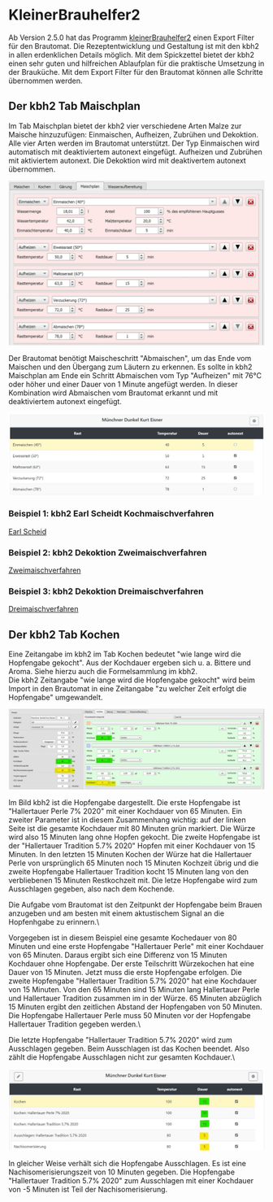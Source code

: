 # KleinerBrauhelfer2

Ab Version 2.5.0 hat das Programm [kleinerBrauhelfer2](https://github.com/kleiner-brauhelfer/kleiner-brauhelfer-2) einen Export Filter für den Brautomat. Die Rezeptentwicklung und Gestaltung ist mit den kbh2 in allen erdenklichen Details möglich. Mit dem Spickzettel bietet der kbh2 einen sehr guten und hilfreichen Ablaufplan für die praktische Umsetzung in der Brauküche. Mit dem Export Filter für den Brautomat können alle Schritte übernommen werden.

## Der kbh2 Tab Maischplan

Im Tab Maischplan bietet der kbh2 vier verschiedene Arten Malze zur Maische hinzuzufügen: Einmaischen, Aufheizen, Zubrühen und Dekoktion. Alle vier Arten werden im Brautomat unterstützt. Der Typ Einmaischen wird automatisch mit deaktiviertem autonext eingefügt. Aufheizen und Zubrühen mit aktiviertem autonext. Die Dekoktion wird mit deaktivertem autonext übernommen.

![Kochen](/docs/img/kbh2-maischplan.jpg)

 Der Brautomat benötigt Maischeschritt "Abmaischen", um das Ende vom Maischen und den Übergang zum Läutern zu erkennen. Es sollte in kbh2 Maischplan am Ende ein Schritt Abmaischen vom Typ "Aufheizen" mit 76°C oder höher und einer Dauer von 1 Minute angefügt werden. In dieser Kombination wird Abmaischen vom Brautomat erkannt und mit deaktiviertem autonext eingefügt.

![Kochen](/docs/img/kbh2-maischplan2.jpg)

### Beispiel 1: kbh2 Earl Scheidt Kochmaischverfahren

[Earl Scheid](http://hb-tauschboerse.bplaced.net/Neues_Maischverfahren.htm)

### Beispiel 2: kbh2 Dekoktion Zweimaischverfahren

[Zweimaischverfahren](https://hobbybrauer.de/forum/wiki/doku.php/maischen)

### Beispiel 3: kbh2 Dekoktion Dreimaischverfahren

[Dreimaischverfahren](https://hobbybrauer.de/forum/wiki/doku.php/maischen)

## Der kbh2 Tab Kochen

Eine Zeitangabe im kbh2 im Tab Kochen bedeutet "wie lange wird die Hopfengabe gekocht". Aus der Kochdauer ergeben sich u. a. Bittere und Aroma. Siehe hierzu auch die Formelsammlung im kbh2.\
Die kbh2 Zeitangabe "wie lange wird die Hopfengabe gekocht" wird beim Import in den Brautomat in eine Zeitangabe "zu welcher Zeit erfolgt die Hopfengabe" umgewandelt.

![Kochen](/docs/img/hopfen.jpg)

Im Bild kbh2 ist die Hopfengabe dargestellt. Die erste Hopfengabe ist "Hallertauer Perle 7% 2020" mit einer Kochdauer von 65 Minuten. Ein zweiter Parameter ist in diesem Zusammenhang wichtig: auf der linken Seite ist die gesamte Kochdauer mit 80 Minuten grün markiert. Die Würze wird also 15 Minuten lang ohne Hopfen gekocht. Die zweite Hopfengabe ist der "Hallertauer Tradition 5.7% 2020" Hopfen mit einer Kochdauer von 15 Minuten. In den letzten 15 Minuten Kochen der Würze hat die Hallertauer Perle von ursprünglich 65 Minuten noch 15 Minuten Kochzeit übrig und die zweite Hopfengabe Hallertauer Tradition kocht 15 Minuten lang von den verbliebenen 15 Minuten Restkochzeit mit. Die letze Hopfengabe wird zum Ausschlagen gegeben, also nach dem Kochende.

Die Aufgabe vom Brautomat ist den Zeitpunkt der Hopfengabe beim Brauen anzugeben und am besten mit einem aktustischem Signal an die Hopfenhgabe zu erinnern.\

Vorgegeben ist in diesem Beispiel eine gesamte Kochedauer von 80 Minuten und eine erste Hopfengabe "Hallertauer Perle" mit einer Kochdauer von 65 Minuten. Daraus ergibt sich eine Differenz von 15 Minuten Kochdauer ohne Hopfengabe. Der erste Teilschritt Würzekochen hat eine Dauer von 15 Minuten. Jetzt muss die erste Hopfengabe erfolgen. Die zweite Hopfengabe "Hallertauer Tradition 5.7% 2020" hat eine Kochdauer von 15 Minuten. Von den 65 Minuten sind 15 Minuten lang Hallertauer Perle und Hallertauer Tradition zusammen im in der Würze. 65 Minuten abzüglich 15 Minuten ergibt den zeitlichen Abstand der Hopfengaben von 50 Minuten. Die Hopfengabe Hallertauer Perle muss 50 Minuten vor der Hopfengabe Hallertauer Tradition gegeben werden.\

Die letzte Hopfengabe "Hallertauer Tradition 5.7% 2020" wird zum Ausschlagen gegeben. Beim Ausschlagen ist das Kochen beendet. Also zählt die Hopfengabe Ausschlagen nicht zur gesamten Kochdauer.\

![Kochen](/docs/img/hopfengaben.jpg)

In gleicher Weise verhält sich die Hopfengabe Ausschlagen. Es ist eine Nachisomerisierungszeit von 10 Minuten gegeben. Die Hopfengabe "Hallertauer Tradition 5.7% 2020" zum Ausschlagen mit einer Kochdauer von -5 Minuten ist Teil der Nachisomerisierung.
